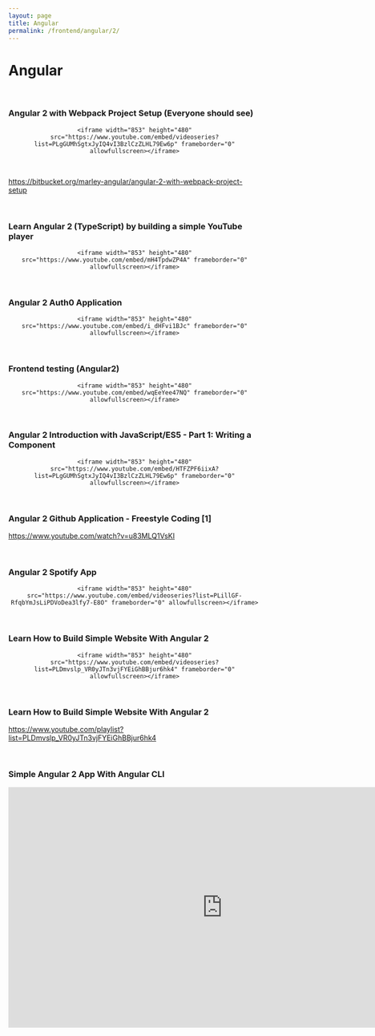 ```yaml
---
layout: page
title: Angular
permalink: /frontend/angular/2/
---
```


# Angular


<br/>

### Angular 2 with Webpack Project Setup (Everyone should see)

<div align="center">

    <iframe width="853" height="480" src="https://www.youtube.com/embed/videoseries?list=PLgGUMhSgtxJyIQ4vI3BzlCzZLHL79Ew6p" frameborder="0" allowfullscreen></iframe>

</div>

<br/>

https://bitbucket.org/marley-angular/angular-2-with-webpack-project-setup



<br/>

### Learn Angular 2 (TypeScript) by building a simple YouTube player

<div align="center">

    <iframe width="853" height="480" src="https://www.youtube.com/embed/mH4TpdwZP4A" frameborder="0" allowfullscreen></iframe>

</div>



<br/>

### Angular 2 Auth0 Application

<div align="center">

    <iframe width="853" height="480" src="https://www.youtube.com/embed/i_dHFvi1BJc" frameborder="0" allowfullscreen></iframe>

</div>




<br/>

### Frontend testing (Angular2)

<div align="center">

    <iframe width="853" height="480" src="https://www.youtube.com/embed/wqEeYee47NQ" frameborder="0" allowfullscreen></iframe>

</div>


<br/>

### Angular 2 Introduction with JavaScript/ES5 - Part 1: Writing a Component

<div align="center">

    <iframe width="853" height="480" src="https://www.youtube.com/embed/HTFZPF6iixA?list=PLgGUMhSgtxJyIQ4vI3BzlCzZLHL79Ew6p" frameborder="0" allowfullscreen></iframe>

</div>


<br/>


### Angular 2 Github Application - Freestyle Coding [1]  

https://www.youtube.com/watch?v=u83MLQ1VsKI


<br/>

### Angular 2 Spotify App

<div align="center">

    <iframe width="853" height="480" src="https://www.youtube.com/embed/videoseries?list=PLillGF-RfqbYmJsLiPDVoDea3lfy7-E8O" frameborder="0" allowfullscreen></iframe>

</div>

<br/>

### Learn How to Build Simple Website With Angular 2

<div align="center">

    <iframe width="853" height="480" src="https://www.youtube.com/embed/videoseries?list=PLDmvslp_VR0yJTn3vjFYEiGhBBjur6hk4" frameborder="0" allowfullscreen></iframe>

</div>


<br/>

### Learn How to Build Simple Website With Angular 2

https://www.youtube.com/playlist?list=PLDmvslp_VR0yJTn3vjFYEiGhBBjur6hk4



<br/>

### Simple Angular 2 App With Angular CLI


<div align="center">

<iframe width="853" height="480" src="https://www.youtube.com/embed/QMQbAoTLJX8" frameborder="0" allowfullscreen></iframe>

</div>
